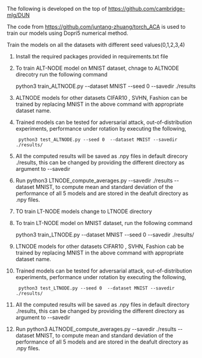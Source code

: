 The following is developed on the top of https://github.com/cambridge-mlg/DUN 

The code from https://github.com/juntang-zhuang/torch_ACA is used to train our models using Dopri5 numerical method.



Train the models on all the datasets with different seed values(0,1,2,3,4)


1. Install the required packages provided in requirements.txt file 

2. To train ALT-NODE model on MNIST dataset, chnage to ALTNODE direcotry run the following command
  
     python3 train_ALTNODE.py --dataset MNIST --seed 0 --savedir ./results
   
3. ALTNODE models for other datasets CIFAR10 , SVHN, Fashion can be trained by replacing MNIST in the above command with appropriate dataset name.

4. Trained models can be tested for adversarial attack, out-of-distribution experiments, performance under rotation by executing the following, 

		python3 test_ALTNODE.py --seed 0  --dataset MNIST --savedir ./results/
		
5. All the computed results will be saved as .npy files in default direcory ./results, this can be changed by providing the different directory as argument to --savedir	


6. Run python3 LTNODE_compute_averages.py --savedir ./results --dataset MNIST, to compute mean and standard deviation of the performance of all 5 models and are stored in the deafult directory as .npy files.



1. TO train LT-NODE models change to LTNODE directory

2. To train LT-NODE model on MNIST dataset, run the following command
  
    python3 train_LTNODE.py --dataset MNIST --seed 0 --savedir ./results/
   
3. LTNODE models for other datasets CIFAR10 , SVHN, Fashion cab be trained by replacing MNIST in the above command with appropriate dataset name.



4. Trained models can be tested for adversarial attack, out-of-distribution experiments, performance under rotation by executing the following, 

		python3 test_LTNODE.py --seed 0  --dataset MNIST --savedir ./results/
		
5. All the computed results will be saved as .npy files in default directory ./results, this can be changed by providing the different directory as argument to --savedir	

6. Run python3 ALTNODE_compute_averages.py --savedir ./results --dataset MNIST, to compute mean and standard deviation of the performance of all 5 models and are stored in the deafult directory as .npy files.
